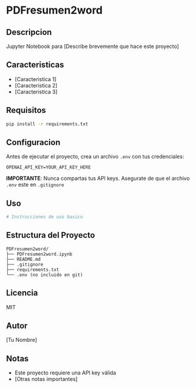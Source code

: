 # PDFresumen2word

## Descripcion
Jupyter Notebook para [Describe brevemente que hace este proyecto]

## Caracteristicas
- [Caracteristica 1]
- [Caracteristica 2]
- [Caracteristica 3]

## Requisitos
```bash
pip install -r requirements.txt
```

## Configuracion
Antes de ejecutar el proyecto, crea un archivo `.env` con tus credenciales:
```
OPENAI_API_KEY=YOUR_API_KEY_HERE
```

**IMPORTANTE**: Nunca compartas tus API keys. Asegurate de que el archivo `.env` este en `.gitignore`

## Uso
```python
# Instrucciones de uso basico
```

## Estructura del Proyecto
```
PDFresumen2word/
├── PDFresumen2word.ipynb
├── README.md
├── .gitignore
├── requirements.txt
└── .env (no incluido en git)
```

## Licencia
MIT

## Autor
[Tu Nombre]

## Notas
- Este proyecto requiere una API key válida
- [Otras notas importantes]
